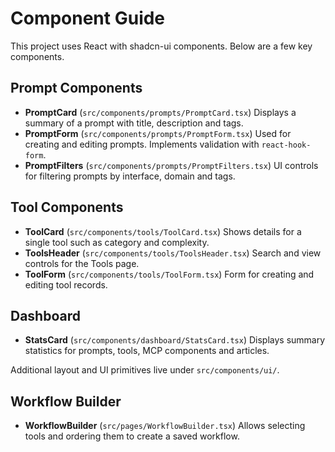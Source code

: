 # Component Guide

This project uses React with shadcn-ui components. Below are a few key components.

## Prompt Components
- **PromptCard** (`src/components/prompts/PromptCard.tsx`)
  Displays a summary of a prompt with title, description and tags.
- **PromptForm** (`src/components/prompts/PromptForm.tsx`)
  Used for creating and editing prompts. Implements validation with `react-hook-form`.
- **PromptFilters** (`src/components/prompts/PromptFilters.tsx`)
  UI controls for filtering prompts by interface, domain and tags.

## Tool Components
- **ToolCard** (`src/components/tools/ToolCard.tsx`)
  Shows details for a single tool such as category and complexity.
- **ToolsHeader** (`src/components/tools/ToolsHeader.tsx`)
  Search and view controls for the Tools page.
- **ToolForm** (`src/components/tools/ToolForm.tsx`)
  Form for creating and editing tool records.

## Dashboard
- **StatsCard** (`src/components/dashboard/StatsCard.tsx`)
  Displays summary statistics for prompts, tools, MCP components and articles.

Additional layout and UI primitives live under `src/components/ui/`.

## Workflow Builder
- **WorkflowBuilder** (`src/pages/WorkflowBuilder.tsx`)
  Allows selecting tools and ordering them to create a saved workflow.
